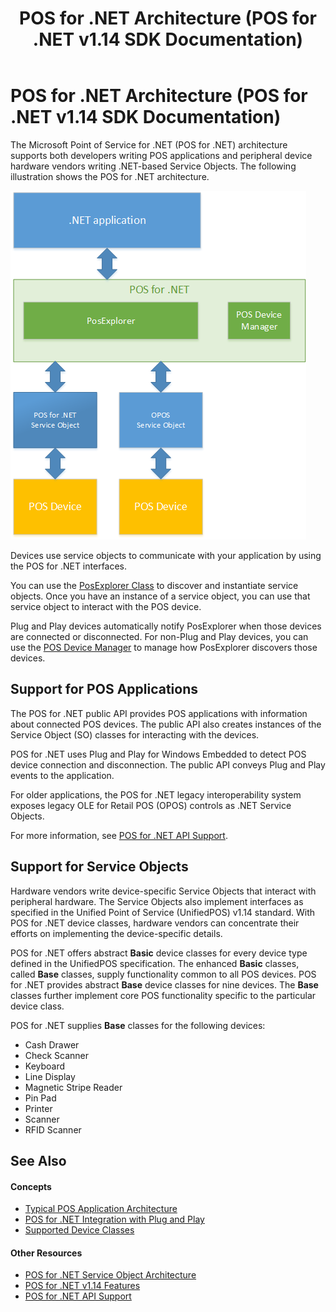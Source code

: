 ﻿---
title: POS for .NET Architecture (POS for .NET v1.14 SDK Documentation)
description: POS for .NET Architecture (POS for .NET v1.14 SDK Documentation) (POS for .NET v1.14 SDK Documentation)
ms.date: 03/03/2014
ms.update-cycle: 1825-days
ms.topic: how-to
ms.custom: "pos-restored-from-archive,UpdateFrequency5"
---

# POS for .NET Architecture (POS for .NET v1.14 SDK Documentation)

The Microsoft Point of Service for .NET (POS for .NET) architecture supports both developers writing POS applications and peripheral device hardware vendors writing .NET-based Service Objects. The following illustration shows the POS for .NET architecture.

![Architecture diagram for POS for .NET](media/pos-architecture.png)

Devices use service objects to communicate with your application by using the POS for .NET interfaces.

You can use the [PosExplorer Class](posexplorer-class.md) to discover and instantiate service objects. Once you have an instance of a service object, you can use that service object to interact with the POS device.

Plug and Play devices automatically notify PosExplorer when those devices are connected or disconnected. For non-Plug and Play devices, you can use the [POS Device Manager](pos-device-manager.md) to manage how PosExplorer discovers those devices.

## Support for POS Applications

The POS for .NET public API provides POS applications with information about connected POS devices. The public API also creates instances of the Service Object (SO) classes for interacting with the devices.

POS for .NET uses Plug and Play for Windows Embedded to detect POS device connection and disconnection. The public API conveys Plug and Play events to the application.

For older applications, the POS for .NET legacy interoperability system exposes legacy OLE for Retail POS (OPOS) controls as .NET Service Objects.

For more information, see [POS for .NET API Support](pos-for-net-api-support.md).

## Support for Service Objects

Hardware vendors write device-specific Service Objects that interact with peripheral hardware. The Service Objects also implement interfaces as specified in the Unified Point of Service (UnifiedPOS) v1.14 standard. With POS for .NET device classes, hardware vendors can concentrate their efforts on implementing the device-specific details.

POS for .NET offers abstract **Basic** device classes for every device type defined in the UnifiedPOS specification. The enhanced **Basic** classes, called **Base** classes, supply functionality common to all POS devices. POS for .NET provides abstract **Base** device classes for nine devices. The **Base** classes further implement core POS functionality specific to the particular device class.

POS for .NET supplies **Base** classes for the following devices:

- Cash Drawer
- Check Scanner
- Keyboard
- Line Display
- Magnetic Stripe Reader
- Pin Pad
- Printer
- Scanner
- RFID Scanner

## See Also

#### Concepts

- [Typical POS Application Architecture](typical-pos-application-architecture.md)
- [POS for .NET Integration with Plug and Play](pos-for-net-integration-with-plug-and-play.md)
- [Supported Device Classes](supported-device-classes.md)

#### Other Resources

- [POS for .NET Service Object Architecture](pos-for-net-service-object-architecture.md)
- [POS for .NET v1.14 Features](pos-for-net-v1141-features.md)
- [POS for .NET API Support](pos-for-net-api-support.md)
